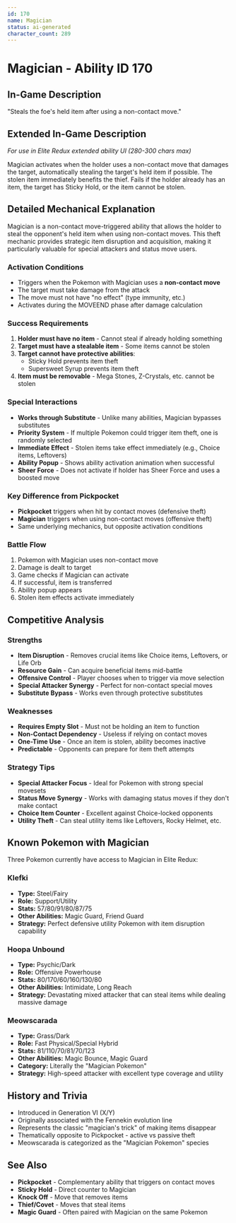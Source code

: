 ```yaml
---
id: 170
name: Magician
status: ai-generated
character_count: 289
---
```


# Magician - Ability ID 170

## In-Game Description
"Steals the foe's held item after using a non-contact move."

## Extended In-Game Description
*For use in Elite Redux extended ability UI (280-300 chars max)*

Magician activates when the holder uses a non-contact move that damages the target, automatically stealing the target's held item if possible. The stolen item immediately benefits the thief. Fails if the holder already has an item, the target has Sticky Hold, or the item cannot be stolen.

## Detailed Mechanical Explanation

Magician is a non-contact move-triggered ability that allows the holder to steal the opponent's held item when using non-contact moves. This theft mechanic provides strategic item disruption and acquisition, making it particularly valuable for special attackers and status move users.

### Activation Conditions
- Triggers when the Pokemon with Magician uses a **non-contact move**
- The target must take damage from the attack
- The move must not have "no effect" (type immunity, etc.)
- Activates during the MOVEEND phase after damage calculation

### Success Requirements
1. **Holder must have no item** - Cannot steal if already holding something
2. **Target must have a stealable item** - Some items cannot be stolen
3. **Target cannot have protective abilities**:
   - Sticky Hold prevents item theft
   - Supersweet Syrup prevents item theft
4. **Item must be removable** - Mega Stones, Z-Crystals, etc. cannot be stolen

### Special Interactions
- **Works through Substitute** - Unlike many abilities, Magician bypasses substitutes
- **Priority System** - If multiple Pokemon could trigger item theft, one is randomly selected
- **Immediate Effect** - Stolen items take effect immediately (e.g., Choice items, Leftovers)
- **Ability Popup** - Shows ability activation animation when successful
- **Sheer Force** - Does not activate if holder has Sheer Force and uses a boosted move

### Key Difference from Pickpocket
- **Pickpocket** triggers when hit by contact moves (defensive theft)
- **Magician** triggers when using non-contact moves (offensive theft)
- Same underlying mechanics, but opposite activation conditions

### Battle Flow
1. Pokemon with Magician uses non-contact move
2. Damage is dealt to target
3. Game checks if Magician can activate
4. If successful, item is transferred
5. Ability popup appears
6. Stolen item effects activate immediately

## Competitive Analysis

### Strengths
- **Item Disruption** - Removes crucial items like Choice items, Leftovers, or Life Orb
- **Resource Gain** - Can acquire beneficial items mid-battle
- **Offensive Control** - Player chooses when to trigger via move selection
- **Special Attacker Synergy** - Perfect for non-contact special moves
- **Substitute Bypass** - Works even through protective substitutes

### Weaknesses
- **Requires Empty Slot** - Must not be holding an item to function
- **Non-Contact Dependency** - Useless if relying on contact moves
- **One-Time Use** - Once an item is stolen, ability becomes inactive
- **Predictable** - Opponents can prepare for item theft attempts

### Strategy Tips
- **Special Attacker Focus** - Ideal for Pokemon with strong special movesets
- **Status Move Synergy** - Works with damaging status moves if they don't make contact
- **Choice Item Counter** - Excellent against Choice-locked opponents
- **Utility Theft** - Can steal utility items like Leftovers, Rocky Helmet, etc.

## Known Pokemon with Magician
Three Pokemon currently have access to Magician in Elite Redux:

### Klefki
- **Type:** Steel/Fairy
- **Role:** Support/Utility
- **Stats:** 57/80/91/80/87/75
- **Other Abilities:** Magic Guard, Friend Guard
- **Strategy:** Perfect defensive utility Pokemon with item disruption capability

### Hoopa Unbound
- **Type:** Psychic/Dark  
- **Role:** Offensive Powerhouse
- **Stats:** 80/170/60/160/130/80
- **Other Abilities:** Intimidate, Long Reach
- **Strategy:** Devastating mixed attacker that can steal items while dealing massive damage

### Meowscarada
- **Type:** Grass/Dark
- **Role:** Fast Physical/Special Hybrid
- **Stats:** 81/110/70/81/70/123
- **Other Abilities:** Magic Bounce, Magic Guard
- **Category:** Literally the "Magician Pokemon"
- **Strategy:** High-speed attacker with excellent type coverage and utility

## History and Trivia
- Introduced in Generation VI (X/Y)
- Originally associated with the Fennekin evolution line
- Represents the classic "magician's trick" of making items disappear
- Thematically opposite to Pickpocket - active vs passive theft
- Meowscarada is categorized as the "Magician Pokemon" species

## See Also
- **Pickpocket** - Complementary ability that triggers on contact moves
- **Sticky Hold** - Direct counter to Magician
- **Knock Off** - Move that removes items
- **Thief/Covet** - Moves that steal items
- **Magic Guard** - Often paired with Magician on the same Pokemon